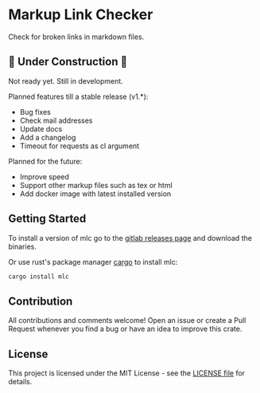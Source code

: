 # Markup Link Checker

Check for broken links in markdown files.

## 🚧 Under Construction 🚧

Not ready yet. Still in development.

Planned features till a stable release (v1.*):

- Bug fixes
- Check mail addresses
- Update docs
- Add a changelog
- Timeout for requests as cl argument

Planned for the future:

- Improve speed
- Support other markup files such as tex or html
- Add docker image with latest installed version

## Getting Started

To install a version of mlc go to the [gitlab releases page](https://gitlab.com/becheran/mlc/-/releases) and download the binaries.

Or use rust's package manager [cargo](https://doc.rust-lang.org/cargo/) to install mlc:

``` bash
cargo install mlc
```

## Contribution

All contributions and comments welcome! Open an issue or create a Pull Request whenever you find a bug or have an idea to improve this crate.

## License

This project is licensed under the MIT License - see the [LICENSE file](./LICENSE) for details.
